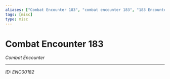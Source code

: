 ```yaml
---
aliases: ["Combat Encounter 183", "combat encounter 183", "183 Encounter Combat"]
tags: [misc]
type: misc
---
```


# Combat Encounter 183

*Combat Encounter*

---
*ID: ENC00182*